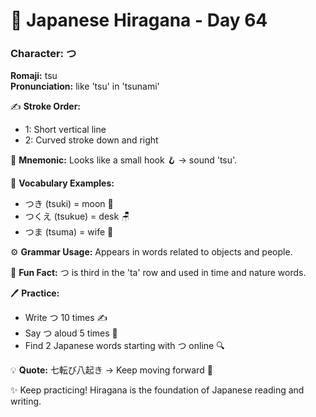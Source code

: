 # 📖 Japanese Hiragana - Day 64

### Character: つ  
**Romaji:** tsu  
**Pronunciation:** like 'tsu' in 'tsunami'  

✍️ **Stroke Order:**  
- 1: Short vertical line
- 2: Curved stroke down and right

📝 **Mnemonic:** Looks like a small hook 🪝 → sound 'tsu'.  

📌 **Vocabulary Examples:**  
- つき (tsuki) = moon 🌙
- つくえ (tsukue) = desk 🪑
- つま (tsuma) = wife 👩

⚙️ **Grammar Usage:** Appears in words related to objects and people.  

🎉 **Fun Fact:** つ is third in the 'ta' row and used in time and nature words.  

🖊️ **Practice:**  
- Write つ 10 times ✍️
- Say つ aloud 5 times 🎤
- Find 2 Japanese words starting with つ online 🔍

💡 **Quote:** 七転び八起き → Keep moving forward 💪  

✨ Keep practicing! Hiragana is the foundation of Japanese reading and writing.

